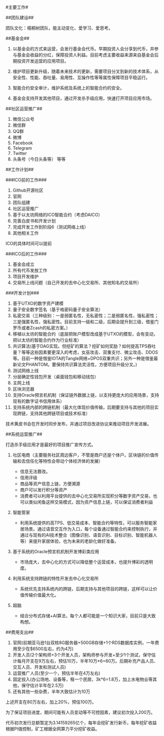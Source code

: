 #主要工作#

##团队建设##

团队文化：梧桐树团队，能主动变化、爱学习、爱思考。

##基金会##

1. 以基金会的方式来运营，会发行基金会代币。早期投资人会分享到代币，并参与基金会收益的分红，保障投资人利益。目前考虑主要收益来源来自基金会后期投资开发运营的应用项目。

2. 维护项目更新升级，随着未来技术的更新，需要项目分叉到新的技术体系，从安全性、性能、吞吐量、易用性、互操作性等等属性保障项目平稳运行。

3. 智能合约安全审计，维护系统及系统上的智能合约的安全。

4. 基金会支持开发其他项目，通过开发杀手级应用，快速打开项目应用市场。

##社区运营推广##

1. 微信公众号
2. 微信群
3. QQ群
4. 微博
5. Facebook
6. Telegram
7. Twitter
8. 头条号（今日头条等）
等等

##工作计划##

###ICO前的工作###
1. Github开源社区
2. 官网
3. 团队组建
4. 社区运营推广
5. 基于以太坊网络的ICO智能合约（考虑DAICO）
6. 完善白皮书和开发计划
7. 完成开发工作到阶段6（测试网络上线）
8. 其他相关工作

ICO的具体时间可以提前

###ICO后的工作###
1. 基金会成立
2. 所有代币发放工作
3. 项目开发维护
4. 交易所上线问题（自己开发的去中心化交易所、其他知名的交易所）

###开发计划###
1. 基于UTXO的数字资产建模
2. 量子安全数字签名（基于格密码量子安全算法）
3. 私密交易（三种级别：一是弱匿名性，无私密性；二是弱匿名性，强私密性；三是强匿名性，强私密性。目前支持一级和二级，后期会提升到三级，借鉴门罗币或者Zcash的私密方案。）
4. 移植以太坊的智能合约（底层把账户模型改成基于UTXO的模型，会有变动，把以太坊的智能合约作为行业标准）
5. 共识算法(基于DAG实现。但挖矿的算法？挖矿如何奖励？如何提高TPS吞吐量？等等这些因素要更深入的考虑，女巫攻击、双重支付、微尘攻击、DDOS等。目前一种是借鉴IOTA的Tangle网络+DPOS双重共识；另外一种是借鉴最新论文PHANTOM。要保持共识算法灵活性，方便项目升级分叉。)
6. 测试网络上线
7. 分层确定性钱包开发（桌面钱包和移动钱包）
8. 主网上线
9. 区块浏览器
8. 支持Oracle预言机机制（保证链外数据上链，以支持更庞大的应用场景，支持现有的数字证书信用体系）
9. 支持系统内部的跨链机制（最大化体现价值传输，后期要支持与其他的项目实现跨链，支持其他跨链项目或技术标准）

技术黄皮书会在开发时同步发布，并通过项目改进协议来推动项目开发进展。

##系统运营推广##

打造杀手级应用才是最好的项目推广宣传方式。

1. 社区电商（主要服务社区周边客户，不管是商户还是个体户。区块链的价值传输和去信任化等特性会带动个体经济体的发展）

	+ 信息无法篡改。
	+ 信用评级
	+ 商品等资产信息上链，方便溯源
	+ 商户可以发行积分等资产
	+ 消费者可以利用平台提供的去中心化交易所实现积分等数字资产交易，也可以类似闲鱼这样交易模式，因为资产信息上链，可以保证消费者利益

2. 智能管家
   
	+ 利用系统提供的高TPS、低交易成本、智能合约等特性，可以服务智能家居场景。通过语音交互作为入口，每个设备通过智能合约来控制执行，并通过与现有的AI技术整合（图像识别、语音识别、目标识别、智能机器人等）来提升家居体验，也为未来的老龄化做好准备。

3. 基于系统的Oracle预言机机制开发博彩类应用
   
	+ 市场庞大，去中心化的方式可以降低整个运营成本，也提升博彩的透明度。

4. 利用系统支持跨链的特性开发去中心化交易所
   
	+ 系统优先支持系统内的跨链，后期支持与其他项目的跨链，这样可以让价值传输价值最大化。

5. 超脑

	+ 结合分布式存储+AI算法，每个人都可能是一个知识大家，目前只是大致构想。

##费用支出##

1. 官网(前期亚马逊1台双核8G服务器+500GB存储+1个RDS数据库实例，一年费用至少在$6500左右，约为4万)
2. 开发人员(2个架构师+3个开发人员，架构师参与开发+至少1个测试，保守估计每月开支在9万左右，预估10万，半年10万*6=60万。后期补充产品人员、交互人员、开发和测试人员)
3. 运营推广人员(至少一个，预估半年在4万左右)
4. 固定投入(办公场地、设备等，租一个民居，3k*6=1.8万，加上水电物业等其他，保守估计半年在2.5万)
5. 还有其他一些杂费，半年大致估计为10万

上述开支在80万左右，加上20%，预估100万。

为了保证项目进度，期间可能有人员变动等不可控因素，建议初次投入200万。

代币初次发行总额暂定为3.14159265亿个，每年会挖矿发行新币，每年挖矿收益根据PI值控制，矿工根据全网算力平分挖矿收益。
